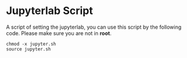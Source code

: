 # Jupyterlab Script

A script of setting the jupyterlab, you can use this script by the following code. Please make sure you are not in **root**.

```shell
chmod -x jupyter.sh
source jupyter.sh
```
